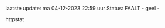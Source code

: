 laatste update: 
ma 04-12-2023 22:59   uur 
Status: FAALT - geel - 
<div class="service Y">httpstat</div>